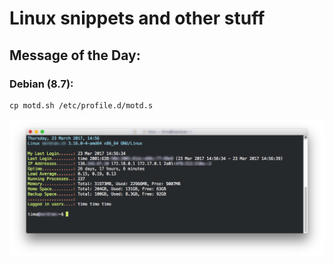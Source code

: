 # Linux snippets and other stuff

## Message of the Day:

### Debian (8.7):

    cp motd.sh /etc/profile.d/motd.s
![motd](https://github.com/trytuna/linux/raw/master/motd.png "motd")
